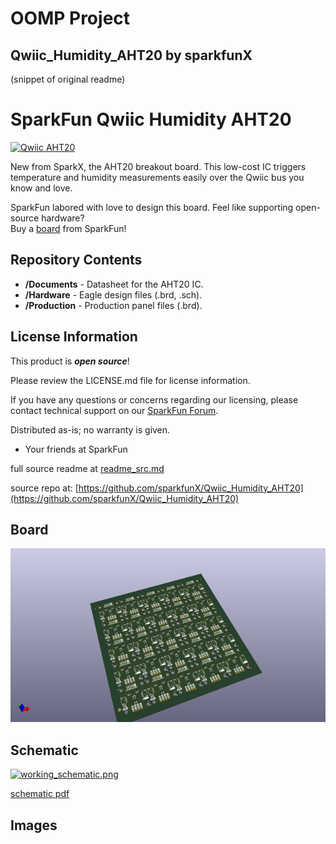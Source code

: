 # OOMP Project  
## Qwiic_Humidity_AHT20  by sparkfunX  
  
(snippet of original readme)  
  
SparkFun Qwiic Humidity AHT20  
=============================  
  
[![Qwiic AHT20](https://cdn.sparkfun.com/assets/parts/1/5/5/0/2/16618-Qwiic_Humidity_AHT20-01.jpg)](https://cdn.sparkfun.com/assets/parts/1/5/5/0/2/16618-Qwiic_Humidity_AHT20-01.jpg)  
  
New from SparkX, the AHT20 breakout board. This low-cost IC triggers temperature and humidity measurements easily over the Qwiic bus you know and love.  
  
SparkFun labored with love to design this board. Feel like supporting open-source hardware?  
Buy a [board](https://www.sparkfun.com/) from SparkFun!  
  
Repository Contents  
-------------------  
  
* **/Documents** - Datasheet for the AHT20 IC.  
* **/Hardware** - Eagle design files (.brd, .sch).  
* **/Production** - Production panel files (.brd).  
  
License Information  
-------------------  
  
This product is _**open source**_!  
  
Please review the LICENSE.md file for license information.  
  
If you have any questions or concerns regarding our licensing, please contact technical support on our [SparkFun Forum](https://www.sparkfun.com/viewforum.php?f=152).  
  
Distributed as-is; no warranty is given.  
  
- Your friends at SparkFun  
  
_<COLLABORATION CREDIT>_  
  
  full source readme at [readme_src.md](readme_src.md)  
  
source repo at: [https://github.com/sparkfunX/Qwiic_Humidity_AHT20](https://github.com/sparkfunX/Qwiic_Humidity_AHT20)  
## Board  
  
[![working_3d.png](working_3d_600.png)](working_3d.png)  
## Schematic  
  
[![working_schematic.png](working_schematic_600.png)](working_schematic.png)  
  
[schematic pdf](working_schematic.pdf)  
## Images  

